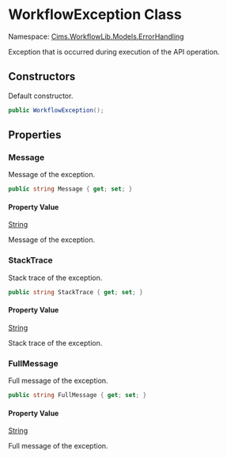 # WorkflowException Class

Namespace: [Cims.WorkflowLib.Models.ErrorHandling](Cims.WorkflowLib.Models.ErrorHandling.md)

Exception that is occurred during execution of the API operation.

## Constructors

Default constructor.

```C#
public WorkflowException();
```

## Properties

### Message

Message of the exception.

```C#
public string Message { get; set; }
```

#### Property Value

[String](https://learn.microsoft.com/en-us/dotnet/api/system.string)

Message of the exception.

### StackTrace

Stack trace of the exception.

```C#
public string StackTrace { get; set; }
```

#### Property Value

[String](https://learn.microsoft.com/en-us/dotnet/api/system.string)

Stack trace of the exception.

### FullMessage

Full message of the exception.

```C#
public string FullMessage { get; set; }
```

#### Property Value

[String](https://learn.microsoft.com/en-us/dotnet/api/system.string)

Full message of the exception.
